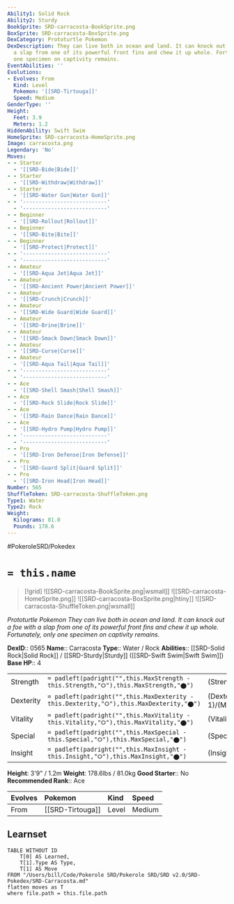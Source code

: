 ```yaml
---
Ability1: Solid Rock
Ability2: Sturdy
BookSprite: SRD-carracosta-BookSprite.png
BoxSprite: SRD-carracosta-BoxSprite.png
DexCategory: Prototurtle Pokemon
DexDescription: They can live both in ocean and land. It can knock out a foe with
  a slap from one of its powerful front fins and chew it up whole. Fortunately, only
  one specimen on captivity remains.
EventAbilities: ''
Evolutions:
- Evolves: From
  Kind: Level
  Pokemon: '[[SRD-Tirtouga]]'
  Speed: Medium
GenderType: ''
Height:
  Feet: 3.9
  Meters: 1.2
HiddenAbility: Swift Swim
HomeSprite: SRD-carracosta-HomeSprite.png
Image: carracosta.png
Legendary: 'No'
Moves:
- - Starter
  - '[[SRD-Bide|Bide]]'
- - Starter
  - '[[SRD-Withdraw|Withdraw]]'
- - Starter
  - '[[SRD-Water Gun|Water Gun]]'
- - '---------------------------'
  - '---------------------------'
- - Beginner
  - '[[SRD-Rollout|Rollout]]'
- - Beginner
  - '[[SRD-Bite|Bite]]'
- - Beginner
  - '[[SRD-Protect|Protect]]'
- - '---------------------------'
  - '---------------------------'
- - Amateur
  - '[[SRD-Aqua Jet|Aqua Jet]]'
- - Amateur
  - '[[SRD-Ancient Power|Ancient Power]]'
- - Amateur
  - '[[SRD-Crunch|Crunch]]'
- - Amateur
  - '[[SRD-Wide Guard|Wide Guard]]'
- - Amateur
  - '[[SRD-Brine|Brine]]'
- - Amateur
  - '[[SRD-Smack Down|Smack Down]]'
- - Amateur
  - '[[SRD-Curse|Curse]]'
- - Amateur
  - '[[SRD-Aqua Tail|Aqua Tail]]'
- - '---------------------------'
  - '---------------------------'
- - Ace
  - '[[SRD-Shell Smash|Shell Smash]]'
- - Ace
  - '[[SRD-Rock Slide|Rock Slide]]'
- - Ace
  - '[[SRD-Rain Dance|Rain Dance]]'
- - Ace
  - '[[SRD-Hydro Pump|Hydro Pump]]'
- - '---------------------------'
  - '---------------------------'
- - Pro
  - '[[SRD-Iron Defense|Iron Defense]]'
- - Pro
  - '[[SRD-Guard Split|Guard Split]]'
- - Pro
  - '[[SRD-Iron Head|Iron Head]]'
Number: 565
ShuffleToken: SRD-carracosta-ShuffleToken.png
Type1: Water
Type2: Rock
Weight:
  Kilograms: 81.0
  Pounds: 178.6
---
```


#PokeroleSRD/Pokedex

# `= this.name`

> [!grid]
> ![[SRD-carracosta-BookSprite.png|wsmall]]
> ![[SRD-carracosta-HomeSprite.png]]
> ![[SRD-carracosta-BoxSprite.png|htiny]]
> ![[SRD-carracosta-ShuffleToken.png|wsmall]]


*Prototurtle Pokemon*
*They can live both in ocean and land. It can knock out a foe with a slap from one of its powerful front fins and chew it up whole. Fortunately, only one specimen on captivity remains.*

**DexID**:: 0565
**Name**:: Carracosta
**Type**:: Water / Rock
**Abilities**:: [[SRD-Solid Rock|Solid Rock]] / [[SRD-Sturdy|Sturdy]] ([[SRD-Swift Swim|Swift Swim]])
**Base HP**:: 4

|           |                                                                                        |                                          |
| --------- | -------------------------------------------------------------------------------------- | ---------------------------------------- |
| Strength  | `= padleft(padright("",this.MaxStrength - this.Strength,"⭘"),this.MaxStrength,"⬤")`    | (Strength::3)/(MaxStrength::6)   |
| Dexterity | `= padleft(padright("",this.MaxDexterity - this.Dexterity,"⭘"),this.MaxDexterity,"⬤")` | (Dexterity:: 1)/(MaxDexterity::3) |
| Vitality  | `= padleft(padright("",this.MaxVitality - this.Vitality,"⭘"),this.MaxVitality,"⬤")`    | (Vitality::3)/(MaxVitality::7)   |
| Special   | `= padleft(padright("",this.MaxSpecial - this.Special,"⭘"),this.MaxSpecial,"⬤")`       | (Special::2)/(MaxSpecial::5)     |
| Insight   | `= padleft(padright("",this.MaxInsight - this.Insight,"⭘"),this.MaxInsight,"⬤")`       | (Insight::2)/(MaxInsight::4)     |

**Height**: 3'9" / 1.2m
**Weight**: 178.6lbs / 81.0kg
**Good Starter**:: No
**Recommended Rank**:: Ace

| Evolves   | Pokemon          | Kind   | Speed   |
|:----------|:-----------------|:-------|:--------|
| From      | [[SRD-Tirtouga]] | Level  | Medium  |

## Learnset

```dataview
TABLE WITHOUT ID
    T[0] AS Learned,
    T[1].Type AS Type,
    T[1] AS Move
FROM "/Users/bill/Code/Pokerole SRD/Pokerole SRD/SRD v2.0/SRD-Pokedex/SRD-Carracosta.md"
flatten moves as T
where file.path = this.file.path
```
